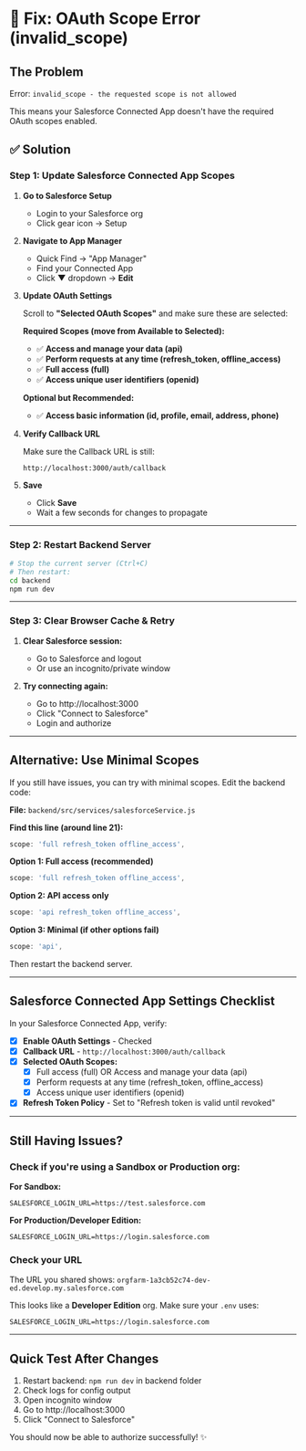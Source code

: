 # 🔧 Fix: OAuth Scope Error (invalid_scope)

## The Problem
Error: `invalid_scope - the requested scope is not allowed`

This means your Salesforce Connected App doesn't have the required OAuth scopes enabled.

## ✅ Solution

### Step 1: Update Salesforce Connected App Scopes

1. **Go to Salesforce Setup**
   - Login to your Salesforce org
   - Click gear icon → Setup

2. **Navigate to App Manager**
   - Quick Find → "App Manager"
   - Find your Connected App
   - Click **▼** dropdown → **Edit**

3. **Update OAuth Settings**
   
   Scroll to **"Selected OAuth Scopes"** and make sure these are selected:

   **Required Scopes (move from Available to Selected):**
   - ✅ **Access and manage your data (api)**
   - ✅ **Perform requests at any time (refresh_token, offline_access)**
   - ✅ **Full access (full)**
   - ✅ **Access unique user identifiers (openid)**

   **Optional but Recommended:**
   - ✅ **Access basic information (id, profile, email, address, phone)**

4. **Verify Callback URL**
   
   Make sure the Callback URL is still:
   ```
   http://localhost:3000/auth/callback
   ```

5. **Save**
   - Click **Save**
   - Wait a few seconds for changes to propagate

---

### Step 2: Restart Backend Server

```bash
# Stop the current server (Ctrl+C)
# Then restart:
cd backend
npm run dev
```

---

### Step 3: Clear Browser Cache & Retry

1. **Clear Salesforce session:**
   - Go to Salesforce and logout
   - Or use an incognito/private window

2. **Try connecting again:**
   - Go to http://localhost:3000
   - Click "Connect to Salesforce"
   - Login and authorize

---

## Alternative: Use Minimal Scopes

If you still have issues, you can try with minimal scopes. Edit the backend code:

**File:** `backend/src/services/salesforceService.js`

**Find this line (around line 21):**
```javascript
scope: 'full refresh_token offline_access',
```

**Option 1: Full access (recommended)**
```javascript
scope: 'full refresh_token offline_access',
```

**Option 2: API access only**
```javascript
scope: 'api refresh_token offline_access',
```

**Option 3: Minimal (if other options fail)**
```javascript
scope: 'api',
```

Then restart the backend server.

---

## Salesforce Connected App Settings Checklist

In your Salesforce Connected App, verify:

- [x] **Enable OAuth Settings** - Checked
- [x] **Callback URL** - `http://localhost:3000/auth/callback`
- [x] **Selected OAuth Scopes:**
  - [x] Full access (full) OR Access and manage your data (api)
  - [x] Perform requests at any time (refresh_token, offline_access)
  - [x] Access unique user identifiers (openid)
- [x] **Refresh Token Policy** - Set to "Refresh token is valid until revoked"

---

## Still Having Issues?

### Check if you're using a Sandbox or Production org:

**For Sandbox:**
```env
SALESFORCE_LOGIN_URL=https://test.salesforce.com
```

**For Production/Developer Edition:**
```env
SALESFORCE_LOGIN_URL=https://login.salesforce.com
```

### Check your URL
The URL you shared shows: `orgfarm-1a3cb52c74-dev-ed.develop.my.salesforce.com`

This looks like a **Developer Edition** org. Make sure your `.env` uses:
```env
SALESFORCE_LOGIN_URL=https://login.salesforce.com
```

---

## Quick Test After Changes

1. Restart backend: `npm run dev` in backend folder
2. Check logs for config output
3. Open incognito window
4. Go to http://localhost:3000
5. Click "Connect to Salesforce"

You should now be able to authorize successfully! ✨

